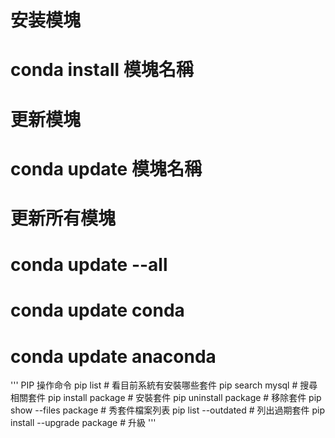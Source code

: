 # 安装模塊
# conda install 模塊名稱
# 更新模塊
# conda update 模塊名稱
# 更新所有模塊
# conda update --all

# conda update conda
# conda update anaconda
'''
PIP 操作命令
pip list # 看目前系統有安裝哪些套件
pip search mysql # 搜尋相關套件
pip install package # 安裝套件
pip uninstall package # 移除套件
pip show --files package # 秀套件檔案列表
pip list --outdated # 列出過期套件
pip install --upgrade package # 升級
'''
